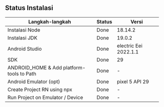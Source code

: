## Status Instalasi

| Langkah-langkah                           | Status | Versi                |
| ----------------------------------------- | ------ | -------------------- |
| Instalasi Node                            | Done   | 18.14.2              |
| Instalasi JDK                             | Done   | 19.0.2               |
| Android Studio                            | Done   | electric Eei 2022.1.1|
| SDK                                       | Done   | 29                   |
| ANDROID_HOME & Add platform-tools to Path | Done   | -                    |
| Android Emulator (opt)                    | Done   | pixel 5 API 29       |
| Create Project RN using npx               | Done   | -                    |
| Run Project on Emulator / Device          | Done   | -                    |